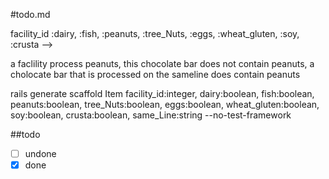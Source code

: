 #todo.md

<!-- rails generate controller Facilities new index no-test-framework

rails generate model Facility facilityName:string facility_id:integer dairy:boolean fish:boolean  peanuts:boolean tree_Nuts:boolean eggs:boolean  wheat_gluten:boolean  soy:boolean crusta:boolean -->

facility_id :dairy,  :fish,  :peanuts, :tree_Nuts, :eggs,  :wheat_gluten,  :soy, :crusta -->

a faclility process peanuts, this chocolate bar does not contain peanuts, a cholocate bar that is processed on the sameline does contain peanuts

rails generate scaffold Item facility_id:integer, dairy:boolean,  fish:boolean,  peanuts:boolean, tree_Nuts:boolean, eggs:boolean,  wheat_gluten:boolean,  soy:boolean, crusta:boolean, same_Line:string --no-test-framework

##todo
-[ ] undone
-[x] done
